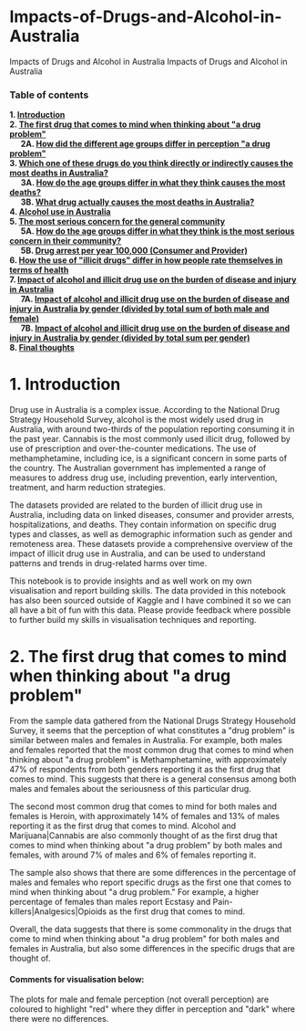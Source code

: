 # Impacts-of-Drugs-and-Alcohol-in-Australia
Impacts of Drugs and Alcohol in Australia
Impacts of Drugs and Alcohol in Australia


<h3>Table of contents</h3>

<b>1. </b>[**Introduction**](#section-1) <br>
<b>2. </b>[**The first drug that comes to mind when thinking about "a drug problem"**](#section-2) <br>
&nbsp;&nbsp;&nbsp;&nbsp; <b>2A. </b>[**How did the different age groups differ in perception "a drug problem"**](#section-2A) <br>
<b>3. </b>[**Which one of these drugs do you think directly or indirectly causes the most deaths in Australia?**](#section-3) <br>
&nbsp;&nbsp;&nbsp;&nbsp; <b>3A. </b>[**How do the age groups differ in what they think causes the most deaths?**](#section-3A) <br>
&nbsp;&nbsp;&nbsp;&nbsp; <b>3B. </b>[**What drug actually causes the most deaths in Australia?**](#section-3B) <br>
<b>4. </b>[**Alcohol use in Australia**](#section-4) <br>
<b>5. </b>[**The most serious concern for the general community**](#section-5) <br>
&nbsp;&nbsp;&nbsp;&nbsp; <b>5A. </b>[**How do the age groups differ in what they think is the most serious concern in their community?**](#section-5A) <br>
&nbsp;&nbsp;&nbsp;&nbsp; <b>5B. </b>[**Drug arrest per year 100,000 (Consumer and Provider)**](#section-5B) <br>
<b>6. </b>[**How the use of "illicit drugs" differ in how people rate themselves in terms of health**](#section-6) <br>
<b>7. </b>[**Impact of alcohol and illicit drug use on the burden of disease and injury in Australia**](#section-7) <br>
&nbsp;&nbsp;&nbsp;&nbsp; <b>7A. </b>[**Impact of alcohol and illicit drug use on the burden of disease and injury in Australia by gender (divided by total sum of both male and female)**](#section-7A) <br>
&nbsp;&nbsp;&nbsp;&nbsp; <b>7B. </b>[**Impact of alcohol and illicit drug use on the burden of disease and injury in Australia by gender (divided by total sum per gender)**](#section-7B) <br>
<b>8. </b>[**Final thoughts**](#section-8) <br>

<a id="section-1"></a>
<h1>1. Introduction</h1>

<p>Drug use in Australia is a complex issue. According to the National Drug Strategy Household Survey, alcohol is the most widely used drug in Australia, with around two-thirds of the population reporting consuming it in the past year. Cannabis is the most commonly used illicit drug, followed by use of prescription and over-the-counter medications. The use of methamphetamine, including ice, is a significant concern in some parts of the country. The Australian government has implemented a range of measures to address drug use, including prevention, early intervention, treatment, and harm reduction strategies.</p>

<p>The datasets provided are related to the burden of illicit drug use in Australia, including data on linked diseases, consumer and provider arrests, hospitalizations, and deaths. They contain information on specific drug types and classes, as well as demographic information such as gender and remoteness area. These datasets provide a comprehensive overview of the impact of illicit drug use in Australia, and can be used to understand patterns and trends in drug-related harms over time.</p>

<p>This notebook is to provide insights and as well work on my own visualisation and report building skills. The data provided in this notebook has also been sourced outside of Kaggle and I have combined it so we can all have a bit of fun with this data. Please provide feedback where possible to further build my skills in visualisation techniques and reporting.</p>

<a id="section-2"></a>
<h1>2. The first drug that comes to mind when thinking about "a drug problem"</h1>

<p>From the sample data gathered from the National Drugs Strategy Household Survey, it seems that the perception of what constitutes a "drug problem" is similar between males and females in Australia. For example, both males and females reported that the most common drug that comes to mind when thinking about "a drug problem" is Methamphetamine, with approximately 47% of respondents from both genders reporting it as the first drug that comes to mind. This suggests that there is a general consensus among both males and females about the seriousness of this particular drug.</p>

<p>The second most common drug that comes to mind for both males and females is Heroin, with approximately 14% of females and 13% of males reporting it as the first drug that comes to mind. Alcohol and Marijuana|Cannabis are also commonly thought of as the first drug that comes to mind when thinking about "a drug problem" by both males and females, with around 7% of males and 6% of females reporting it.</p>

<p>The sample also shows that there are some differences in the percentage of males and females who report specific drugs as the first one that comes to mind when thinking about "a drug problem." For example, a higher percentage of females than males report Ecstasy and Pain-killers|Analgesics|Opioids as the first drug that comes to mind.</p>

<p>Overall, the data suggests that there is some commonality in the drugs that come to mind when thinking about "a drug problem" for both males and females in Australia, but also some differences in the specific drugs that are thought of.</p>

<h4>Comments for visualisation below:</h4>

<p>The plots for male and female perception (not overall perception) are coloured to highlight "red" where they differ in perception and "dark" where there were no differences.</p>

